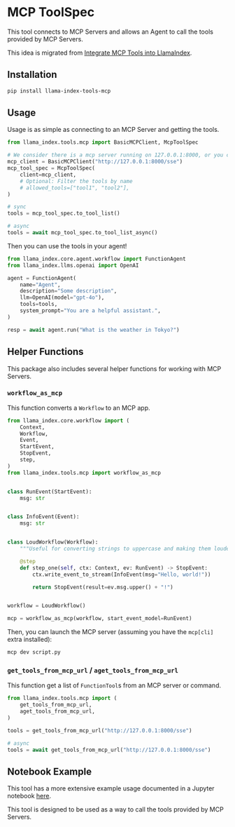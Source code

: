 # MCP ToolSpec

This tool connects to MCP Servers and allows an Agent to call the tools provided by MCP Servers.

This idea is migrated from [Integrate MCP Tools into LlamaIndex](https://psiace.me/posts/integrate-mcp-tools-into-llamaindex/).

## Installation

```bash
pip install llama-index-tools-mcp
```

## Usage

Usage is as simple as connecting to an MCP Server and getting the tools.

```python
from llama_index.tools.mcp import BasicMCPClient, McpToolSpec

# We consider there is a mcp server running on 127.0.0.1:8000, or you can use the mcp client to connect to your own mcp server.
mcp_client = BasicMCPClient("http://127.0.0.1:8000/sse")
mcp_tool_spec = McpToolSpec(
    client=mcp_client,
    # Optional: Filter the tools by name
    # allowed_tools=["tool1", "tool2"],
)

# sync
tools = mcp_tool_spec.to_tool_list()

# async
tools = await mcp_tool_spec.to_tool_list_async()
```

Then you can use the tools in your agent!

```python
from llama_index.core.agent.workflow import FunctionAgent
from llama_index.llms.openai import OpenAI

agent = FunctionAgent(
    name="Agent",
    description="Some description",
    llm=OpenAI(model="gpt-4o"),
    tools=tools,
    system_prompt="You are a helpful assistant.",
)

resp = await agent.run("What is the weather in Tokyo?")
```

## Helper Functions

This package also includes several helper functions for working with MCP Servers.

### `workflow_as_mcp`

This function converts a `Workflow` to an MCP app.

```python
from llama_index.core.workflow import (
    Context,
    Workflow,
    Event,
    StartEvent,
    StopEvent,
    step,
)
from llama_index.tools.mcp import workflow_as_mcp


class RunEvent(StartEvent):
    msg: str


class InfoEvent(Event):
    msg: str


class LoudWorkflow(Workflow):
    """Useful for converting strings to uppercase and making them louder."""

    @step
    def step_one(self, ctx: Context, ev: RunEvent) -> StopEvent:
        ctx.write_event_to_stream(InfoEvent(msg="Hello, world!"))

        return StopEvent(result=ev.msg.upper() + "!")


workflow = LoudWorkflow()

mcp = workflow_as_mcp(workflow, start_event_model=RunEvent)
```

Then, you can launch the MCP server (assuming you have the `mcp[cli]` extra installed):

```bash
mcp dev script.py
```

### `get_tools_from_mcp_url` / `aget_tools_from_mcp_url`

This function get a list of `FunctionTool`s from an MCP server or command.

```python
from llama_index.tools.mcp import (
    get_tools_from_mcp_url,
    aget_tools_from_mcp_url,
)

tools = get_tools_from_mcp_url("http://127.0.0.1:8000/sse")

# async
tools = await get_tools_from_mcp_url("http://127.0.0.1:8000/sse")
```

## Notebook Example

This tool has a more extensive example usage documented in a Jupyter notebook [here](https://github.com/run-llama/llama_index/blob/main/llama-index-integrations/tools/llama-index-tools-mcp/examples/mcp.ipynb).

This tool is designed to be used as a way to call the tools provided by MCP Servers.
